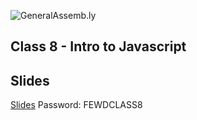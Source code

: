 ![GeneralAssemb.ly](https://github.com/generalassembly/ga-ruby-on-rails-for-devs/raw/master/images/ga.png "GeneralAssemb.ly")

## Class 8 - Intro to Javascript

Slides
------

[Slides](http://bit.ly/fewd16-08)
Password: FEWDCLASS8